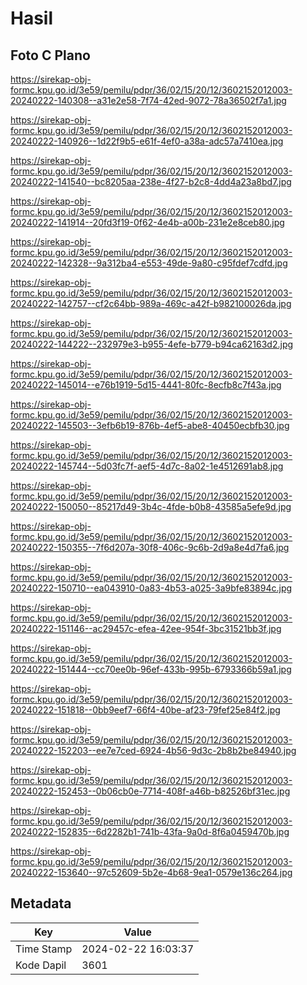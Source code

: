 # Hasil

## Foto C Plano

https://sirekap-obj-formc.kpu.go.id/3e59/pemilu/pdpr/36/02/15/20/12/3602152012003-20240222-140308--a31e2e58-7f74-42ed-9072-78a36502f7a1.jpg

https://sirekap-obj-formc.kpu.go.id/3e59/pemilu/pdpr/36/02/15/20/12/3602152012003-20240222-140926--1d22f9b5-e61f-4ef0-a38a-adc57a7410ea.jpg

https://sirekap-obj-formc.kpu.go.id/3e59/pemilu/pdpr/36/02/15/20/12/3602152012003-20240222-141540--bc8205aa-238e-4f27-b2c8-4dd4a23a8bd7.jpg

https://sirekap-obj-formc.kpu.go.id/3e59/pemilu/pdpr/36/02/15/20/12/3602152012003-20240222-141914--20fd3f19-0f62-4e4b-a00b-231e2e8ceb80.jpg

https://sirekap-obj-formc.kpu.go.id/3e59/pemilu/pdpr/36/02/15/20/12/3602152012003-20240222-142328--9a312ba4-e553-49de-9a80-c95fdef7cdfd.jpg

https://sirekap-obj-formc.kpu.go.id/3e59/pemilu/pdpr/36/02/15/20/12/3602152012003-20240222-142757--cf2c64bb-989a-469c-a42f-b982100026da.jpg

https://sirekap-obj-formc.kpu.go.id/3e59/pemilu/pdpr/36/02/15/20/12/3602152012003-20240222-144222--232979e3-b955-4efe-b779-b94ca62163d2.jpg

https://sirekap-obj-formc.kpu.go.id/3e59/pemilu/pdpr/36/02/15/20/12/3602152012003-20240222-145014--e76b1919-5d15-4441-80fc-8ecfb8c7f43a.jpg

https://sirekap-obj-formc.kpu.go.id/3e59/pemilu/pdpr/36/02/15/20/12/3602152012003-20240222-145503--3efb6b19-876b-4ef5-abe8-40450ecbfb30.jpg

https://sirekap-obj-formc.kpu.go.id/3e59/pemilu/pdpr/36/02/15/20/12/3602152012003-20240222-145744--5d03fc7f-aef5-4d7c-8a02-1e4512691ab8.jpg

https://sirekap-obj-formc.kpu.go.id/3e59/pemilu/pdpr/36/02/15/20/12/3602152012003-20240222-150050--85217d49-3b4c-4fde-b0b8-43585a5efe9d.jpg

https://sirekap-obj-formc.kpu.go.id/3e59/pemilu/pdpr/36/02/15/20/12/3602152012003-20240222-150355--7f6d207a-30f8-406c-9c6b-2d9a8e4d7fa6.jpg

https://sirekap-obj-formc.kpu.go.id/3e59/pemilu/pdpr/36/02/15/20/12/3602152012003-20240222-150710--ea043910-0a83-4b53-a025-3a9bfe83894c.jpg

https://sirekap-obj-formc.kpu.go.id/3e59/pemilu/pdpr/36/02/15/20/12/3602152012003-20240222-151146--ac29457c-efea-42ee-954f-3bc31521bb3f.jpg

https://sirekap-obj-formc.kpu.go.id/3e59/pemilu/pdpr/36/02/15/20/12/3602152012003-20240222-151444--cc70ee0b-96ef-433b-995b-6793366b59a1.jpg

https://sirekap-obj-formc.kpu.go.id/3e59/pemilu/pdpr/36/02/15/20/12/3602152012003-20240222-151818--0bb9eef7-66f4-40be-af23-79fef25e84f2.jpg

https://sirekap-obj-formc.kpu.go.id/3e59/pemilu/pdpr/36/02/15/20/12/3602152012003-20240222-152203--ee7e7ced-6924-4b56-9d3c-2b8b2be84940.jpg

https://sirekap-obj-formc.kpu.go.id/3e59/pemilu/pdpr/36/02/15/20/12/3602152012003-20240222-152453--0b06cb0e-7714-408f-a46b-b82526bf31ec.jpg

https://sirekap-obj-formc.kpu.go.id/3e59/pemilu/pdpr/36/02/15/20/12/3602152012003-20240222-152835--6d2282b1-741b-43fa-9a0d-8f6a0459470b.jpg

https://sirekap-obj-formc.kpu.go.id/3e59/pemilu/pdpr/36/02/15/20/12/3602152012003-20240222-153640--97c52609-5b2e-4b68-9ea1-0579e136c264.jpg


## Metadata

| Key        | Value               |
| ---------- | ------------------- |
| Time Stamp | 2024-02-22 16:03:37 |
| Kode Dapil | 3601                |



